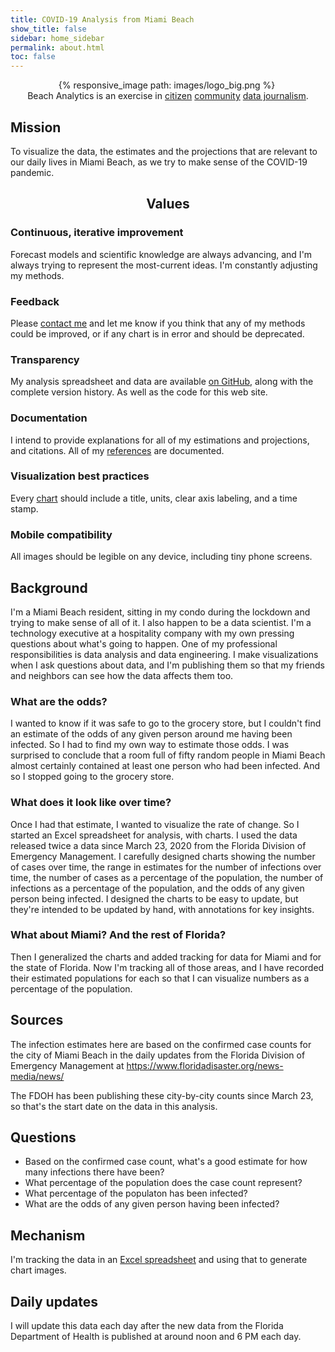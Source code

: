 ```yaml
---
title: COVID-19 Analysis from Miami Beach
show_title: false
sidebar: home_sidebar
permalink: about.html
toc: false
---
```


<div class="logo_background" align="center">
  {% responsive_image path: images/logo_big.png %}
  <img class="img-responsive logo" src=""/>
</div>
<div class="sub-image-jumbotron jumbotron lead" align="center">
  Beach Analytics is an exercise in <a href="https://en.wikipedia.org/wiki/Citizen_journalism">citizen</a> <a href="https://en.wikipedia.org/wiki/Community_journalism">community</a> <a href="https://en.wikipedia.org/wiki/Data_journalism">data journalism</a>.
</div>

<div class="jumbotron" id="mission">
<div class="pricing-header px-3 py-3 pt-md-5 pb-md-4 mx-auto text-center">
  <h2 class="display-4">Mission</h2>
  <p class="lead">To visualize the data, the estimates and the projections that are relevant to our daily lives in Miami Beach, as we try to make sense of the COVID-19 pandemic.</p>
</div>

  <center>
    <h2 class="display-4">Values</h2>
  </center>

  <div class="row">
    <div class="col-sm-6">
      <h3>Continuous, iterative improvement</h3>
      Forecast models and scientific knowledge are always advancing, and I'm always trying to represent the most-current ideas.  I'm constantly
      adjusting my methods.
    </div>
    <div class="col-sm-6">
      <h3>Feedback</h3>
      Please <a href="/contact.html">contact me</a> and let me know if you think that any of my methods could be improved, or if any chart is in error and should be deprecated.
    </div>
  </div>

  <div class="row">
    <div class="col-sm-6">
      <h3>Transparency</h3>
      My analysis spreadsheet and data are available <a href="https://github.com/endymion/BeachCov2">on GitHub</a>, along with the complete version history. As well as the code for this web site.
    </div>
    <div class="col-sm-6">
      <h3>Documentation</h3>
      I intend to provide explanations for all of my estimations and projections, and citations.  All of my <a href="/references.html">references</a> are documented.
    </div>
  </div>

  <div class="row">
    <div class="col-sm-6">
      <h3>Visualization best practices</h3>
      Every <a href="charts.html">chart</a> should include a title, units, clear axis labeling, and a time stamp.
    </div>
    <div class="col-sm-6">
      <h3>Mobile compatibility</h3>
      All images should be legible on any device, including tiny phone screens.
    </div>
  </div>
</div>

## Background

I'm a Miami Beach resident, sitting in my condo during the lockdown and trying to make sense of all of it.  I also happen to be a data scientist.  I'm a technology executive at a hospitality company with my own pressing questions about what's going to happen.  One of my professional responsibilities is data analysis and data engineering.  I make visualizations when I ask questions about data, and I'm publishing them so that my friends and neighbors can see how the data affects them too.

### What are the odds?

 I wanted to know if it was safe to go to the grocery store, but I couldn't find an estimate of the odds of any given person around me having been infected.  So I had to find my own way to estimate those odds.  I was surprised to conclude that a room full of fifty random people in Miami Beach almost certainly contained at least one person who had been infected.  And so I stopped going to the grocery store.

### What does it look like over time?

Once I had that estimate, I wanted to visualize the rate of change.  So I started an Excel spreadsheet for analysis, with charts.  I used the data released twice a data since March 23, 2020 from the Florida Division of Emergency Management.  I carefully designed charts showing the number of cases over time, the range in estimates for the number of infections over time, the number of cases as a percentage of the population, the number of infections as a percentage of the population, and the odds of any given person being infected.  I designed the charts to be easy to update, but they're intended to be updated by hand, with annotations for key insights.

### What about Miami?  And the rest of Florida?

Then I generalized the charts and added tracking for data for Miami and for the state of Florida.  Now I'm tracking all of those areas, and I have recorded their estimated populations for each so that I can visualize numbers as a percentage of the population.

## Sources

The infection estimates here are based on the confirmed case counts for the city of Miami Beach in the daily updates from the Florida Division of Emergency Management at https://www.floridadisaster.org/news-media/news/

The FDOH has been publishing these city-by-city counts since March 23, so that's the start date on the data in this analysis.

## Questions

* Based on the confirmed case count, what's a good estimate for how many infections there have been?
* What percentage of the population does the case count represent?
* What percentage of the populaton has been infected?
* What are the odds of any given person having been infected?

## Mechanism

I'm tracking the data in an [Excel spreadsheet](https://github.com/endymion/SARS-CoV-2_Analysis/blob/master/SARS-CoV-2%20Infection%20Odds%20-%20Miami%20Beach.xlsx) and using that to generate chart images.

## Daily updates

I will update this data each day after the new data from the Florida Department of Health is published at around noon and 6 PM each day.
